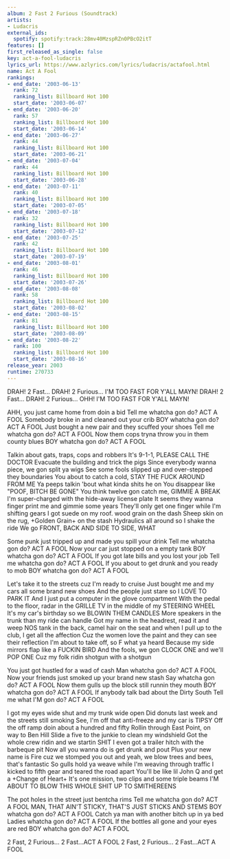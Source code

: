 ```yaml
---
album: 2 Fast 2 Furious (Soundtrack)
artists:
- Ludacris
external_ids:
  spotify: spotify:track:28mv40MzspRZn0PBcO2itT
features: []
first_released_as_single: false
key: act-a-fool-ludacris
lyrics_url: https://www.azlyrics.com/lyrics/ludacris/actafool.html
name: Act A Fool
rankings:
- end_date: '2003-06-13'
  rank: 72
  ranking_list: Billboard Hot 100
  start_date: '2003-06-07'
- end_date: '2003-06-20'
  rank: 57
  ranking_list: Billboard Hot 100
  start_date: '2003-06-14'
- end_date: '2003-06-27'
  rank: 44
  ranking_list: Billboard Hot 100
  start_date: '2003-06-21'
- end_date: '2003-07-04'
  rank: 44
  ranking_list: Billboard Hot 100
  start_date: '2003-06-28'
- end_date: '2003-07-11'
  rank: 40
  ranking_list: Billboard Hot 100
  start_date: '2003-07-05'
- end_date: '2003-07-18'
  rank: 32
  ranking_list: Billboard Hot 100
  start_date: '2003-07-12'
- end_date: '2003-07-25'
  rank: 42
  ranking_list: Billboard Hot 100
  start_date: '2003-07-19'
- end_date: '2003-08-01'
  rank: 46
  ranking_list: Billboard Hot 100
  start_date: '2003-07-26'
- end_date: '2003-08-08'
  rank: 58
  ranking_list: Billboard Hot 100
  start_date: '2003-08-02'
- end_date: '2003-08-15'
  rank: 81
  ranking_list: Billboard Hot 100
  start_date: '2003-08-09'
- end_date: '2003-08-22'
  rank: 100
  ranking_list: Billboard Hot 100
  start_date: '2003-08-16'
release_year: 2003
runtime: 270733
---
```

DRAH! 2 Fast...
DRAH! 2 Furious...
I'M TOO FAST FOR Y'ALL MAYN!
DRAH! 2 Fast...
DRAH! 2 Furious...
OHH! I'M TOO FAST FOR Y'ALL MAYN!


AHH, you just came home from doin a bid
Tell me whatcha gon do? ACT A FOOL
Somebody broke in and cleaned out your crib
BOY whatcha gon do? ACT A FOOL
Just bought a new pair and they scuffed your shoes
Tell me whatcha gon do? ACT A FOOL
Now them cops tryna throw you in them county blues
BOY whatcha gon do? ACT A FOOL


Talkin about gats, traps, cops and robbers
It's 9-1-1, PLEASE CALL THE DOCTOR
Evacuate the building and trick the pigs
Since everybody wanna piece, we gon split ya wigs
See some fools slipped up and over-stepped they boundaries
You about to catch a cold, STAY THE FUCK AROUND FROM ME
Ya peeps talkin 'bout what kinda shits he on
You disappear like "POOF, BITCH BE GONE"
You think twelve gon catch me, GIMMIE A BREAK
I'm super-charged with the hide-away license plate
It seems they wanna finger print me and gimmie some years
They'll only get one finger while I'm shifting gears
I got suede on my roof. wood grain on the dash
Sheep skin on the rug, +Golden Grain+ on the stash
Hydraulics all around so I shake the ride
We go FRONT, BACK AND SIDE TO SIDE, WHAT


Some punk just tripped up and made you spill your drink
Tell me whatcha gon do? ACT A FOOL
Now your car just stopped on a empty tank
BOY whatcha gon do? ACT A FOOL
If you got late bills and you lost your job
Tell me whatcha gon do? ACT A FOOL
If you about to get drunk and you ready to mob
BOY whatcha gon do? ACT A FOOL


Let's take it to the streets cuz I'm ready to cruise
Just bought me and my cars all some brand new shoes
And the people just stare so I LOVE TO PARK IT
And I just put a computer in the glove compartment
With the pedal to the floor, radar in the GRILLE
TV in the middle of my STEERING WHEEL
It's my car's birthday so we BLOWIN THEM CANDLES
More speakers in the trunk than my ride can handle
Got my name in the headrest, read it and weep
NOS tank in the back, camel hair on the seat
and when I pull up to the club, I get all the affection
Cuz the women love the paint and they can see their reflection
I'm about to take off, so F what ya heard
Because my side mirrors flap like a FUCKIN BIRD
And the fools, we gon CLOCK ONE and we'll POP ONE
Cuz my folk ridin shotgun with a shotgun


You just got hustled for a wad of cash
Man whatcha gon do? ACT A FOOL
Now your friends just smoked up your brand new stash
Say whatcha gon do? ACT A FOOL
Now them gulls up the block still runnin they mouth
BOY whatcha gon do? ACT A FOOL
If anybody talk bad about the Dirty South
Tell me what I'M gon do? ACT A FOOL


I got my eyes wide shut and my trunk wide open
Did donuts last week and the streets still smoking
See, I'm off that anti-freeze and my car is TIPSY
Off the off ramp doin about a hundred and fifty
Rollin through East Point, on way to Ben Hill
Slide a five to the junkie to clean my windshield
Got the whole crew ridin and we startin SHIT
I even got a trailer hitch with the barbeque pit
Now all you wanna do is get drunk and pout
Plus your new name is Fire cuz we stomped you out
and yeah, we blow trees and bees, that's fantastic
So gulls hold ya weave while I'm weaving through traffic
I kicked to fifth gear and teared the road apart
You'll be like lil John Q and get a +Change of Heart+
It's one mission, two clips and some triple beams
I'M ABOUT TO BLOW THIS WHOLE SHIT UP TO SMITHEREENS


The pot holes in the street just bentcha rims
Tell me whatcha gon do? ACT A FOOL
MAN, THAT AIN'T STICKY, THAT'S JUST STICKS AND STEMS
BOY whatcha gon do? ACT A FOOL
Catch ya man with another bitch up in ya bed
Ladies whatcha gon do? ACT A FOOL
If the bottles all gone and your eyes are red
BOY whatcha gon do? ACT A FOOL


2 Fast, 2 Furious...
2 Fast...ACT A FOOL
2 Fast, 2 Furious...
2 Fast...ACT A FOOL
